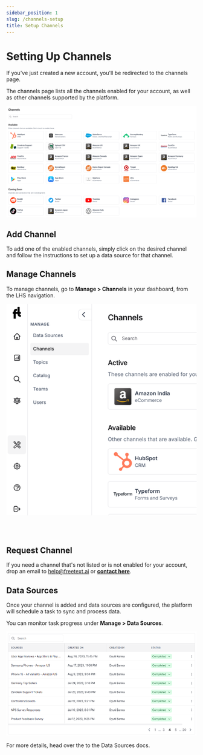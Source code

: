 ```yaml
---
sidebar_position: 1
slug: /channels-setup
title: Setup Channels
---
```


# Setting Up Channels

If you've just created a new account, you'll be redirected to the channels page.

The channels page lists all the channels enabled for your account, as well as other channels supported by the platform.

![Image 0](/img/help/channels.png)


## Add Channel

To add one of the enabled channels, simply click on the desired channel and follow the instructions to set up a data source for that channel.

## Manage Channels

To manage channels, go to **Manage > Channels** in your dashboard, from the LHS navigation.

![Channels-Menu](/img/help/manage-channels-menu.png)


<br />
<br/>

## Request Channel

If you need a channel that's not listed or is not enabled for your account, drop an email to help@freetext.ai or **[contact here](https://freetext.ai/contact)**.


## Data Sources 

Once your channel is added and data sources are configured, the platform will schedule a task to sync and process data.

You can monitor task progress under **Manage > Data Sources**.

![Task Progress Screenshot](/img/help/data-sources.png)

For more details, head over the to the Data Sources docs.
